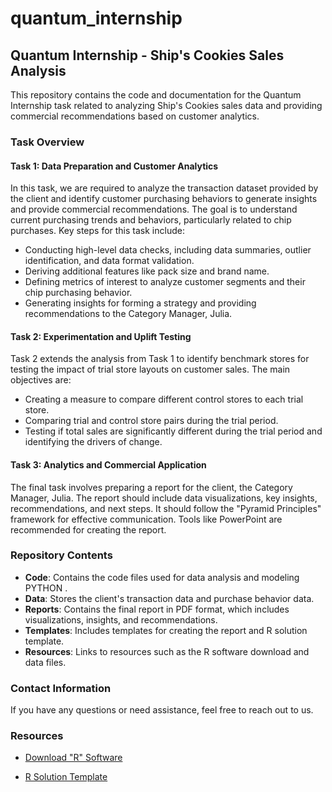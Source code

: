 # quantum_internship


## Quantum Internship - Ship's Cookies Sales Analysis

This repository contains the code and documentation for the Quantum Internship task related to analyzing Ship's Cookies sales data and providing commercial recommendations based on customer analytics.

### Task Overview

#### Task 1: Data Preparation and Customer Analytics

In this task, we are required to analyze the transaction dataset provided by the client and identify customer purchasing behaviors to generate insights and provide commercial recommendations. The goal is to understand current purchasing trends and behaviors, particularly related to chip purchases. Key steps for this task include:

- Conducting high-level data checks, including data summaries, outlier identification, and data format validation.
- Deriving additional features like pack size and brand name.
- Defining metrics of interest to analyze customer segments and their chip purchasing behavior.
- Generating insights for forming a strategy and providing recommendations to the Category Manager, Julia.

#### Task 2: Experimentation and Uplift Testing

Task 2 extends the analysis from Task 1 to identify benchmark stores for testing the impact of trial store layouts on customer sales. The main objectives are:

- Creating a measure to compare different control stores to each trial store.
- Comparing trial and control store pairs during the trial period.
- Testing if total sales are significantly different during the trial period and identifying the drivers of change.

#### Task 3: Analytics and Commercial Application

The final task involves preparing a report for the client, the Category Manager, Julia. The report should include data visualizations, key insights, recommendations, and next steps. It should follow the "Pyramid Principles" framework for effective communication. Tools like PowerPoint are recommended for creating the report.

### Repository Contents

- **Code**: Contains the code files used for data analysis and modeling PYTHON .
- **Data**: Stores the client's transaction data and purchase behavior data.
- **Reports**: Contains the final report in PDF format, which includes visualizations, insights, and recommendations.
- **Templates**: Includes templates for creating the report and R solution template.
- **Resources**: Links to resources such as the R software download and data files.


### Contact Information

If you have any questions or need assistance, feel free to reach out to us.

### Resources

- [Download "R" Software](https://r-project.org)

- [R Solution Template](link-to-r-solution-template)

